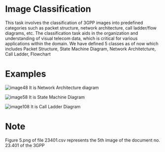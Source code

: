 # Image Classification 
This task involves the classification of 3GPP images into predefined categories such
as packet structure, network architecture, call ladder/flow diagrams, etc. The
classification task aids in the organization and understanding of visual telecom
data, which is critical for various applications within the domain.
We have defined 5 classes as of now which includes Packet Structure, State Machine Diagram, Network Architetcture, Call Ladder, Flowchart

# Examples

![image48](https://github.com/user-attachments/assets/a8de3703-58f7-4184-8e3a-34060f41669a)
   It is Network Architecture diagram

   ![image58](https://github.com/user-attachments/assets/446d8a25-8674-437d-95da-87c6b99872de)
  It is State Machine Diagram

  ![image108](https://github.com/user-attachments/assets/6a84859b-67a0-4397-a2d5-3c7f51e7372f)
It is Call Ladder Diagram

# Note
Figure 5.png of file 23401.csv represents the 5th image of the document no. 23.401 of the 3GPP
